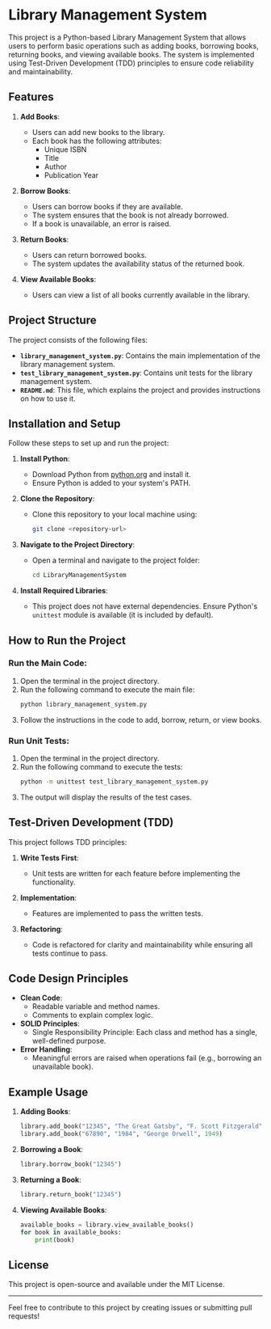# Library Management System

This project is a Python-based Library Management System that allows users to perform basic operations such as adding books, borrowing books, returning books, and viewing available books. The system is implemented using Test-Driven Development (TDD) principles to ensure code reliability and maintainability.

## Features

1. **Add Books**:
   - Users can add new books to the library.
   - Each book has the following attributes:
     - Unique ISBN
     - Title
     - Author
     - Publication Year

2. **Borrow Books**:
   - Users can borrow books if they are available.
   - The system ensures that the book is not already borrowed.
   - If a book is unavailable, an error is raised.

3. **Return Books**:
   - Users can return borrowed books.
   - The system updates the availability status of the returned book.

4. **View Available Books**:
   - Users can view a list of all books currently available in the library.

## Project Structure

The project consists of the following files:

- **`library_management_system.py`**: Contains the main implementation of the library management system.
- **`test_library_management_system.py`**: Contains unit tests for the library management system.
- **`README.md`**: This file, which explains the project and provides instructions on how to use it.

## Installation and Setup

Follow these steps to set up and run the project:

1. **Install Python**:
   - Download Python from [python.org](https://www.python.org/) and install it.
   - Ensure Python is added to your system's PATH.

2. **Clone the Repository**:
   - Clone this repository to your local machine using:
     ```bash
     git clone <repository-url>
     ```

3. **Navigate to the Project Directory**:
   - Open a terminal and navigate to the project folder:
     ```bash
     cd LibraryManagementSystem
     ```

4. **Install Required Libraries**:
   - This project does not have external dependencies. Ensure Python's `unittest` module is available (it is included by default).

## How to Run the Project

### Run the Main Code:

1. Open the terminal in the project directory.
2. Run the following command to execute the main file:
   ```bash
   python library_management_system.py
   ```
3. Follow the instructions in the code to add, borrow, return, or view books.

### Run Unit Tests:

1. Open the terminal in the project directory.
2. Run the following command to execute the tests:
   ```bash
   python -m unittest test_library_management_system.py
   ```
3. The output will display the results of the test cases.

## Test-Driven Development (TDD)

This project follows TDD principles:

1. **Write Tests First**:
   - Unit tests are written for each feature before implementing the functionality.

2. **Implementation**:
   - Features are implemented to pass the written tests.

3. **Refactoring**:
   - Code is refactored for clarity and maintainability while ensuring all tests continue to pass.

## Code Design Principles

- **Clean Code**:
  - Readable variable and method names.
  - Comments to explain complex logic.
- **SOLID Principles**:
  - Single Responsibility Principle: Each class and method has a single, well-defined purpose.
- **Error Handling**:
  - Meaningful errors are raised when operations fail (e.g., borrowing an unavailable book).

## Example Usage

1. **Adding Books**:
   ```python
   library.add_book("12345", "The Great Gatsby", "F. Scott Fitzgerald", 1925)
   library.add_book("67890", "1984", "George Orwell", 1949)
   ```

2. **Borrowing a Book**:
   ```python
   library.borrow_book("12345")
   ```

3. **Returning a Book**:
   ```python
   library.return_book("12345")
   ```

4. **Viewing Available Books**:
   ```python
   available_books = library.view_available_books()
   for book in available_books:
       print(book)
   ```


## License

This project is open-source and available under the MIT License.

---

Feel free to contribute to this project by creating issues or submitting pull requests!

